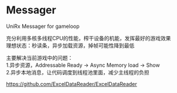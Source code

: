 # Messager  
UniRx Messager for gameloop  

充分利用多核多线程CPU的性能，榨干设备的机能，发挥最好的游戏效果  
理想状态：秒读条，异步加载资源，掉帧可能性降到最低  
  
主要解决当前游戏中的问题：  
1.异步资源，Addressable Ready -> Async Memory load -> Show  
2.异步本地消息，让代码调度到线程池里面，减少主线程的负担  
   
https://github.com/ExcelDataReader/ExcelDataReader
